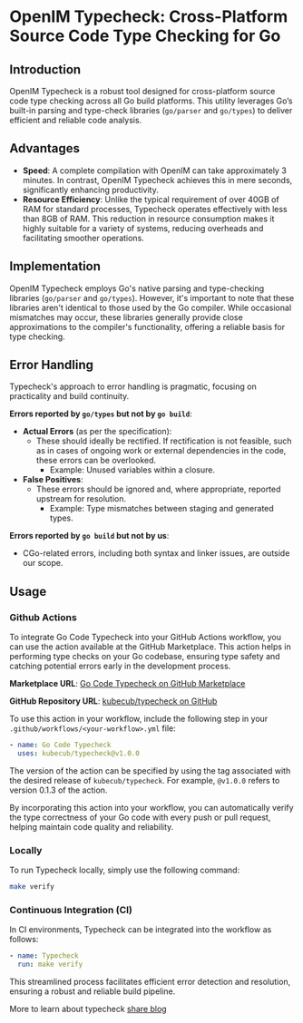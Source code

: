 # OpenIM Typecheck: Cross-Platform Source Code Type Checking for Go

## Introduction

OpenIM Typecheck is a robust tool designed for cross-platform source code type checking across all Go build platforms. This utility leverages Go’s built-in parsing and type-check libraries (`go/parser` and `go/types`) to deliver efficient and reliable code analysis.

## Advantages

- **Speed**: A complete compilation with OpenIM can take approximately 3 minutes. In contrast, OpenIM Typecheck achieves this in mere seconds, significantly enhancing productivity.
- **Resource Efficiency**: Unlike the typical requirement of over 40GB of RAM for standard processes, Typecheck operates effectively with less than 8GB of RAM. This reduction in resource consumption makes it highly suitable for a variety of systems, reducing overheads and facilitating smoother operations.

## Implementation

OpenIM Typecheck employs Go's native parsing and type-checking libraries (`go/parser` and `go/types`). However, it's important to note that these libraries aren't identical to those used by the Go compiler. While occasional mismatches may occur, these libraries generally provide close approximations to the compiler's functionality, offering a reliable basis for type checking.

## Error Handling

Typecheck's approach to error handling is pragmatic, focusing on practicality and build continuity.

**Errors reported by `go/types` but not by `go build`**:
- **Actual Errors** (as per the specification):
  - These should ideally be rectified. If rectification is not feasible, such as in cases of ongoing work or external dependencies in the code, these errors can be overlooked.
    - Example: Unused variables within a closure.
- **False Positives**:
  - These errors should be ignored and, where appropriate, reported upstream for resolution.
    - Example: Type mismatches between staging and generated types.

**Errors reported by `go build` but not by us**:
- CGo-related errors, including both syntax and linker issues, are outside our scope.

## Usage

### Github Actions

To integrate Go Code Typecheck into your GitHub Actions workflow, you can use the action available at the GitHub Marketplace. This action helps in performing type checks on your Go codebase, ensuring type safety and catching potential errors early in the development process.

**Marketplace URL**: [Go Code Typecheck on GitHub Marketplace](https://github.com/marketplace/actions/go-code-typecheck)

**GitHub Repository URL**: [kubecub/typecheck on GitHub](https://github.com/kubecub/typecheck)

To use this action in your workflow, include the following step in your `.github/workflows/<your-workflow>.yml` file:

```yml
- name: Go Code Typecheck
  uses: kubecub/typecheck@v1.0.0
```

The version of the action can be specified by using the tag associated with the desired release of `kubecub/typecheck`. For example, `@v1.0.0` refers to version 0.1.3 of the action.

By incorporating this action into your workflow, you can automatically verify the type correctness of your Go code with every push or pull request, helping maintain code quality and reliability.

### Locally

To run Typecheck locally, simply use the following command:

```bash
make verify
```

### Continuous Integration (CI)

In CI environments, Typecheck can be integrated into the workflow as follows:

```yaml
- name: Typecheck
  run: make verify
```

This streamlined process facilitates efficient error detection and resolution, ensuring a robust and reliable build pipeline.

More to learn about typecheck [share blog](https://nsddd.top/posts/concurrent-type-checking-and-cross-platform-development-in-go/)